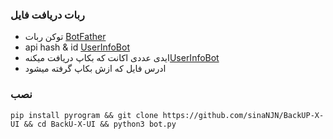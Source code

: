 ### ربات دریافت فایل
 
 - توکن ربات [BotFather](http://t.me/botfather)
 - api hash & id [UserInfoBot]([https://t.me/userinfobot](http://my.telegram.org/))
 - ایدی عددی اکانت که بکاپ دریافت میکنه[UserInfoBot](https://t.me/userinfobot)
 - ادرس فایل که ازش بکاپ گرفته میشود


### نصب
    pip install pyrogram && git clone https://github.com/sinaNJN/BackUP-X-UI && cd BackU-X-UI && python3 bot.py
